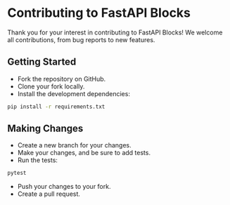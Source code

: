 # Contributing to FastAPI Blocks

Thank you for your interest in contributing to FastAPI Blocks! We welcome all contributions, from bug reports to new features.

## Getting Started

- Fork the repository on GitHub.
- Clone your fork locally.
- Install the development dependencies:

```bash
pip install -r requirements.txt
```

## Making Changes

- Create a new branch for your changes.
- Make your changes, and be sure to add tests.
- Run the tests:

```bash
pytest
```

- Push your changes to your fork.
- Create a pull request.
